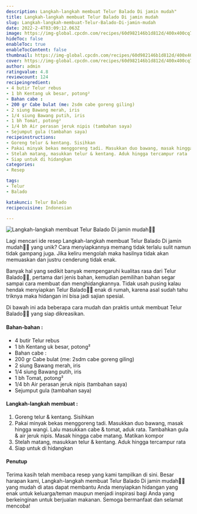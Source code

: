```yaml
---
description: Langkah-langkah membuat Telur Balado Di jamin mudah"
title: Langkah-langkah membuat Telur Balado Di jamin mudah
slug: Langkah-langkah-membuat-Telur-Balado-Di-jamin-mudah
date: 2022-2-4T03:09:12.063Z
image: https://img-global.cpcdn.com/recipes/60d982146b1d812d/400x400cq70/photo.jpg
hideToc: false
enableToc: true
enableTocContent: false
thumbnail: https://img-global.cpcdn.com/recipes/60d982146b1d812d/400x400cq70/photo.jpg
cover: https://img-global.cpcdn.com/recipes/60d982146b1d812d/400x400cq70/photo.jpg
author: admin
ratingvalue: 4.8
reviewcount: 124
recipeingredient:
- 4 butir Telur rebus
- 1 bh Kentang uk besar, potong²
- Bahan cabe :
- 200 gr Cabe bulat (me: 2sdm cabe goreng giling)
- 2 siung Bawang merah, iris
- 1/4 siung Bawang putih, iris
- 1 bh Tomat, potong²
- 1/4 bh Air perasan jeruk nipis (tambahan saya)
- Sejumput gula (tambahan saya)
recipeinstructions:
- Goreng telur & kentang. Sisihkan
- Pakai minyak bekas menggoreng tadi. Masukkan duo bawang, masak hingga wangi. Lalu masukkan cabe & tomat, aduk rata. Tambahkan gula & air jeruk nipis. Masak hingga cabe matang. Matikan kompor
- Stelah matang, masukkan telur & kentang. Aduk hingga tercampur rata
- Siap untuk di hidangkan
categories:
- Resep

tags:
- Telur
- Balado

katakunci: Telur Balado
recipecuisine: Indonesian

---
```


![Langkah-langkah membuat Telur Balado Di jamin mudah👩‍🍳](https://img-global.cpcdn.com/recipes/60d982146b1d812d/400x400cq70/photo.jpg)

Lagi mencari ide resep Langkah-langkah membuat Telur Balado Di jamin mudah👩‍🍳 yang unik? Cara menyiapkannya memang tidak terlalu sulit namun tidak gampang juga. Jika keliru mengolah maka hasilnya tidak akan memuaskan dan justru cenderung tidak enak.

Banyak hal yang sedikit banyak mempengaruhi kualitas rasa dari Telur Balado👩‍🍳, pertama dari jenis bahan, kemudian pemilihan bahan segar sampai cara membuat dan menghidangkannya. Tidak usah pusing kalau hendak menyiapkan Telur Balado👩‍🍳 enak di rumah, karena asal sudah tahu triknya maka hidangan ini bisa jadi sajian spesial.

Di bawah ini ada beberapa cara mudah dan praktis untuk membuat Telur Balado👩‍🍳 yang siap dikreasikan.

<!--inarticleads1-->

#### Bahan-bahan :

- 4 butir Telur rebus
- 1 bh Kentang uk besar, potong²
- Bahan cabe :
- 200 gr Cabe bulat (me: 2sdm cabe goreng giling)
- 2 siung Bawang merah, iris
- 1/4 siung Bawang putih, iris
- 1 bh Tomat, potong²
- 1/4 bh Air perasan jeruk nipis (tambahan saya)
- Sejumput gula (tambahan saya)

<!--inarticleads2-->

#### Langkah-langkah membuat :

1. Goreng telur & kentang. Sisihkan
1. Pakai minyak bekas menggoreng tadi. Masukkan duo bawang, masak hingga wangi. Lalu masukkan cabe & tomat, aduk rata. Tambahkan gula & air jeruk nipis. Masak hingga cabe matang. Matikan kompor
1. Stelah matang, masukkan telur & kentang. Aduk hingga tercampur rata
1. Siap untuk di hidangkan

#### Penutup

Terima kasih telah membaca resep yang kami tampilkan di sini. Besar harapan kami, Langkah-langkah membuat Telur Balado Di jamin mudah👩‍🍳 yang mudah di atas dapat membantu Anda menyiapkan hidangan yang enak untuk keluarga/teman maupun menjadi inspirasi bagi Anda yang berkeinginan untuk berjualan makanan. Semoga bermanfaat dan selamat mencoba!